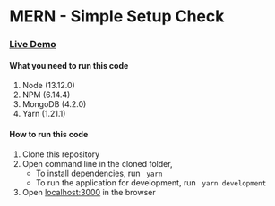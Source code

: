 # MERN - Simple Setup Check

### [Live Demo](http://simplesetup.mernbook.com/ "MERN Simple Setup")

#### What you need to run this code
1. Node (13.12.0)
2. NPM (6.14.4)
3. MongoDB (4.2.0)
4. Yarn (1.21.1)


####  How to run this code
1. Clone this repository
2. Open command line in the cloned folder, 
   - To install dependencies, run ```  yarn  ```
   - To run the application for development, run ```  yarn development  ```
4. Open [localhost:3000](http://localhost:3000/) in the browser
 
